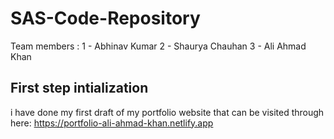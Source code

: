 # SAS-Code-Repository
Team members :
1 - Abhinav Kumar 
2 - Shaurya Chauhan 
3 - Ali Ahmad Khan 

## First step intialization

i have done my first draft of my portfolio website that can be visited through here:
https://portfolio-ali-ahmad-khan.netlify.app

